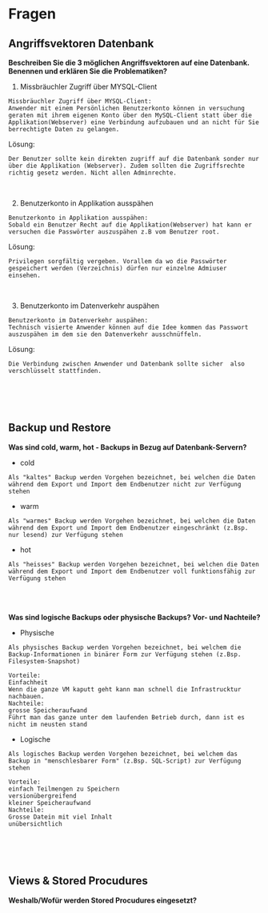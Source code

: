 # Fragen

## Angriffsvektoren Datenbank

__Beschreiben Sie die 3 möglichen Angriffsvektoren auf eine Datenbank. Benennen und erklären Sie die Problematiken?__

1. Missbräuchler Zugriff über MYSQL-Client

```
Missbräuchler Zugriff über MYSQL-Client:
Anwender mit einem Persönlichen Benutzerkonto können in versuchung geraten mit ihrem eigenen Konto über den MySQL-Client statt über die Applikation(Webserver) eine Verbindung aufzubauen und an nicht für Sie berrechtigte Daten zu gelangen.
```

Lösung:

```
Der Benutzer sollte kein direkten zugriff auf die Datenbank sonder nur über die Applikation (Webserver). Zudem sollten die Zugriffsrechte richtig gesetz werden. Nicht allen Adminrechte.
```

<br>


2. Benutzerkonto in Applikation ausspähen

```
Benutzerkonto in Applikation ausspähen:
Sobald ein Benutzer Recht auf die Applikation(Webserver) hat kann er versuchen die Passwörter auszuspähen z.B vom Benutzer root. 
```

Lösung:

```
Privilegen sorgfältig vergeben. Vorallem da wo die Passwörter gespeichert werden (Verzeichnis) dürfen nur einzelne Admiuser einsehen.
```

<br>


3. Benutzerkonto im Datenverkehr auspähen

```
Benutzerkonto im Datenverkehr auspähen:
Technisch visierte Anwender können auf die Idee kommen das Passwort auszuspähen im dem sie den Datenverkehr ausschnüffeln. 
```

Lösung:

```
Die Verbindung zwischen Anwender und Datenbank sollte sicher  also verschlüsselt stattfinden. 
```

<br>
<br>
<br>

## Backup und Restore

__Was sind cold, warm, hot - Backups in Bezug auf Datenbank-Servern?__


- cold
```
Als "kaltes" Backup werden Vorgehen bezeichnet, bei welchen die Daten während dem Export und Import dem Endbenutzer nicht zur Verfügung stehen
```

- warm
```
Als "warmes" Backup werden Vorgehen bezeichnet, bei welchen die Daten während dem Export und Import dem Endbenutzer eingeschränkt (z.Bsp. nur lesend) zur Verfügung stehen
```

- hot
```
Als "heisses" Backup werden Vorgehen bezeichnet, bei welchen die Daten während dem Export und Import dem Endbenutzer voll funktionsfähig zur Verfügung stehen
```

<br>
<br>

__Was sind logische Backups oder physische Backups? Vor- und Nachteile?__

- Physische
```
Als physisches Backup werden Vorgehen bezeichnet, bei welchem die Backup-Informationen in binärer Form zur Verfügung stehen (z.Bsp. Filesystem-Snapshot)
```
```
Vorteile:
Einfachheit
Wenn die ganze VM kaputt geht kann man schnell die Infrastrucktur nachbauen.
Nachteile:
grosse Speicheraufwand
Führt man das ganze unter dem laufenden Betrieb durch, dann ist es nicht im neusten stand
```


- Logische
```
Als logisches Backup werden Vorgehen bezeichnet, bei welchem das Backup in "menschlesbarer Form" (z.Bsp. SQL-Script) zur Verfügung stehen
```
```
Vorteile:
einfach Teilmengen zu Speichern
versionübergreifend
kleiner Speicheraufwand
Nachteile:
Grosse Datein mit viel Inhalt
unübersichtlich
```



<br>
<br>
<br>

## Views & Stored Procudures

__Weshalb/Wofür werden Stored Procudures eingesetzt?__
